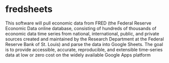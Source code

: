 # fredsheets

This software will pull economic data from FRED (the Federal Reserve Economic Data online database,
consisting of hundreds of thousands of economic data time series from national, international, public, and private sources created and
maintained by the Research Department at the Federal Reserve Bank of St. Louis) and parse the data into Google Sheets. The goal is to
provide accessible, accurate, reproducible, and extensible time-series data at low or zero cost on the widely available Google Apps platform

<!-- comment here -->
